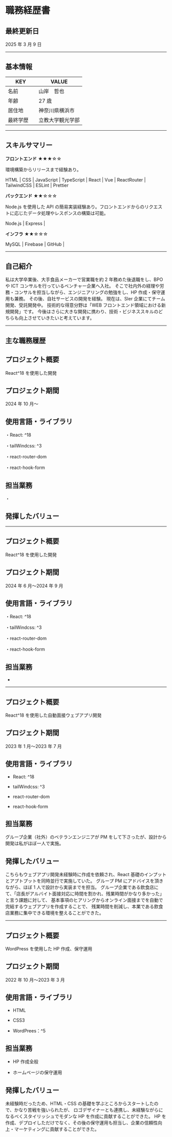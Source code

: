 # 職務経歴書

## 最終更新日

2025 年 3 月 9 日

---

## 基本情報

| KEY        | VALUE            |
| ---------- | ---------------- |
| 名前       | 山岸　哲也       |
| 年齢       | 27 歳            |
| 居住地     | 神奈川県横浜市   |
| 最終学歴　 | 立教大学観光学部 |

---

## スキルサマリー

**フロントエンド** ★★★☆☆

環境構築からリリースまで経験あり。

HTML | CSS | JavaScript | TypeScript | React | Vue | ReactRouter | TailwindCSS | ESLint | Prettier

**バックエンド** ★★☆☆☆

Node.js を使用した API の簡易実装経験あり。フロントエンドからのリクエストに応じたデータ処理やレスポンスの構築は可能。

Node.js | Express |

**インフラ** ★★☆☆☆

MySQL | Firebase | GitHub |

---

## 自己紹介

私は大学卒業後、大手食品メーカーで営業職を約 2 年務めた後退職をし、BPO や ICT コンサルを行っているベンチャー企業へ入社。
そこで社内外の経理や労務・コンサルを担当しながら、エンジニアリングの勉強をし、HP 作成・保守運用も兼務。
その後、自社サービスの開発を経験。
現在は、Sler 企業にてチーム開発、受託開発中。
技術的な得意分野は「WEB フロントエンド領域における新規開発」です。
今後はさらに大きな開発に携わり、技術・ビジネススキルのどちらも向上させていきたいと考えています。

---

## 主な職務履歴

## プロジェクト概要

React^18 を使用した開発

## プロジェクト期間

2024 年 10 月〜

## 使用言語・ライブラリ

・React: ^18

・tailWindcss: ^3

・react-router-dom

・react-hook-form

## 担当業務

・


## 発揮したバリュー



---

## プロジェクト概要

React^18 を使用した開発

## プロジェクト期間

2024 年 6 月〜2024 年 9 月

## 使用言語・ライブラリ

・React: ^18

・tailWindcss: ^3

・react-router-dom

・react-hook-form

## 担当業務

- 

---

## プロジェクト概要

React^18 を使用した自動面接ウェブアプリ開発

## プロジェクト期間

2023 年 1 月〜2023 年 7 月

## 使用言語・ライブラリ

- React: ^18

- tailWindcss: ^3

- react-router-dom

- react-hook-form

## 担当業務

グループ企業（社外）のベテランエンジニアが PM をして下さったが、設計から開発は私がほぼ一人で実施。

## 発揮したバリュー

こちらもウェブアプリ開発未経験時に作成を依頼され、React 基礎のインプットとアプトプットを同時並行で実施していた。
グループ PM にアドバイスを頂きながら、ほぼ 1 人で設計から実装までを担当。
グループ企業である飲食店にて、「店長がアルバイト面接対応に時間を割かれ、残業時間がかなり多かった」と言う課題に対して、
基本事項のヒアリングからオンライン面接までを自動で完結するウェブアプリを作成することで、
残業時間を削減し、本業である飲食店業務に集中できる環境を整えることができた。

---

## プロジェクト概要

WordPress を使用した HP 作成、保守運用

## プロジェクト期間

2022 年 10 月〜2023 年 3 月

## 使用言語・ライブラリ

- HTML
  
- CSS3
  
- WordPrees：^5

## 担当業務

- HP 作成全般

- ホームページの保守運用

## 発揮したバリュー

未経験時だったため、HTML・CSS の基礎を学ぶところからスタートしたので、かなり苦戦を強いられたが、
ロゴデザイナーとも連携し、未経験ながらになるべくスタイリッシュでモダンな HP を作成に貢献することができた。
HP を作成、デプロイしただけでなく、その後の保守運用も担当し、企業の信頼性向上・マーケティングに貢献することができた。




